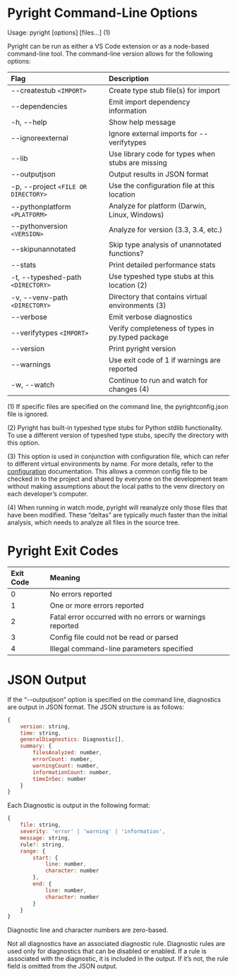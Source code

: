# Pyright Command-Line Options

Usage: pyright [options] [files...] (1)

Pyright can be run as either a VS Code extension or as a node-based command-line tool. The command-line version allows for the following options:

| Flag                               | Description                                           |
| :--------------------------------- | :---------------------------------------------------  |
| --createstub `<IMPORT>`                 | Create type stub file(s) for import                  |
| --dependencies                          | Emit import dependency information                   |
| -h, --help                              | Show help message                                    |
| --ignoreexternal                        | Ignore external imports for --verifytypes            |
| --lib                                   | Use library code for types when stubs are missing    |
| --outputjson                            | Output results in JSON format                        |
| -p, --project `<FILE OR DIRECTORY>`     | Use the configuration file at this location          |
| --pythonplatform `<PLATFORM>`           | Analyze for platform (Darwin, Linux, Windows)        |
| --pythonversion `<VERSION>`             | Analyze for version (3.3, 3.4, etc.)                 |
| --skipunannotated                       | Skip type analysis of unannotated functions?         |
| --stats                                 | Print detailed performance stats                     |
| -t, --typeshed-path `<DIRECTORY>`       | Use typeshed type stubs at this location (2)         |
| -v, --venv-path `<DIRECTORY>`           | Directory that contains virtual environments (3)     |
| --verbose                               | Emit verbose diagnostics                             |
| --verifytypes `<IMPORT>`                | Verify completeness of types in py.typed package     |
| --version                               | Print pyright version                                |
| --warnings                              | Use exit code of 1 if warnings are reported          |
| -w, --watch                             | Continue to run and watch for changes (4)            |

(1) If specific files are specified on the command line, the pyrightconfig.json file is ignored.

(2) Pyright has built-in typeshed type stubs for Python stdlib functionality. To use a different version of typeshed type stubs, specify the directory with this option.

(3) This option is used in conjunction with configuration file, which can refer to different virtual environments by name. For more details, refer to the [configuration](/docs/configuration.md) documentation. This allows a common config file to be checked in to the project and shared by everyone on the development team without making assumptions about the local paths to the venv directory on each developer’s computer.

(4) When running in watch mode, pyright will reanalyze only those files that have been modified. These “deltas” are typically much faster than the initial analysis, which needs to analyze all files in the source tree.


# Pyright Exit Codes

| Exit Code   | Meaning                                                           |
| :---------- | :---------------------------------------------------------------  |
| 0           | No errors reported                                                |
| 1           | One or more errors reported                                       |
| 2           | Fatal error occurred with no errors or warnings reported          |
| 3           | Config file could not be read or parsed                           |
| 4           | Illegal command-line parameters specified                         |


# JSON Output

If the “--outputjson” option is specified on the command line, diagnostics are output in JSON format. The JSON structure is as follows:
```javascript
{
    version: string,
    time: string,
    generalDiagnostics: Diagnostic[],
    summary: {
        filesAnalyzed: number,
        errorCount: number,
        warningCount: number,
        informationCount: number,
        timeInSec: number
    }
}
```

Each Diagnostic is output in the following format:

```javascript
{
    file: string,
    severity: 'error' | 'warning' | 'information',
    message: string,
    rule?: string,
    range: {
        start: {
            line: number,
            character: number
        },
        end: {
            line: number,
            character: number
        }
    }
}
```

Diagnostic line and character numbers are zero-based.

Not all diagnostics have an associated diagnostic rule. Diagnostic rules are used only for diagnostics that can be disabled or enabled. If a rule is associated with the diagnostic, it is included in the output. If it’s not, the rule field is omitted from the JSON output.
